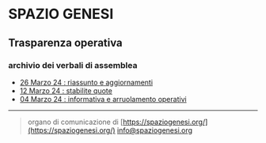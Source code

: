 <!-- Matomo -->
<script>
  var _paq = window._paq = window._paq || [];
  /* tracker methods like "setCustomDimension" should be called before "trackPageView" */
  _paq.push(['trackPageView']);
  _paq.push(['enableLinkTracking']);
  (function() {
    var u="//matomodocker.azurewebsites.net/";
    _paq.push(['setTrackerUrl', u+'matomo.php']);
    _paq.push(['setSiteId', '7']);
    var d=document, g=d.createElement('script'), s=d.getElementsByTagName('script')[0];
    g.async=true; g.src=u+'matomo.js'; s.parentNode.insertBefore(g,s);
  })();
</script>
<!-- End Matomo Code -->


<svg version="1.0" xmlns="http://www.w3.org/2000/svg"
 width="80.000000pt" viewBox="0 0 580.000000 481.000000"
 preserveAspectRatio="xMidYMid meet">

<g transform="translate(0.000000,481.000000) scale(0.100000,-0.100000)"
fill="#000000" stroke="none">
<path d="M2175 4799 c-729 -75 -1378 -467 -1780 -1074 -82 -124 -203 -366
-252 -505 -100 -282 -137 -506 -137 -815 0 -222 6 -283 46 -497 l23 -118 1396
0 1397 0 26 -83 c37 -117 49 -216 43 -332 -24 -405 -299 -739 -698 -847 -120
-32 -328 -32 -448 0 -105 29 -210 76 -301 138 -77 51 -201 176 -240 242 l-25
41 -368 1 -368 0 63 -76 c142 -172 345 -355 533 -479 124 -82 366 -203 505
-252 281 -100 505 -137 815 -137 310 0 534 37 815 137 139 49 381 170 505 252
265 175 514 425 690 690 94 141 214 391 269 558 l49 147 534 0 533 0 0 565 0
565 -1944 0 -1943 0 -27 59 c-53 119 -70 203 -70 361 0 168 18 251 84 388 51
106 88 161 169 246 83 86 166 145 275 197 142 66 218 82 391 82 122 0 165 -4
228 -21 99 -27 232 -89 310 -146 74 -52 190 -172 232 -238 l30 -48 413 0 c226
0 412 2 412 5 0 14 -172 214 -256 299 -190 190 -374 323 -619 447 -232 117
-479 196 -735 234 -127 19 -452 27 -575 14z"/>
</g>
</svg>


# SPAZIO GENESI
## Trasparenza operativa
### archivio dei verbali di assemblea

* [26 Marzo 24 : riassunto e aggiornamenti](./verbali/240326.md)
* [12 Marzo 24 : stabilite quote](./verbali/240312.md)
* [04 Marzo 24 : informativa e arruolamento operativi](./verbali/240304.md)


---
> organo di comunicazione di [https://spaziogenesi.org/](https://spaziogenesi.org/) info@spaziogenesi.org
